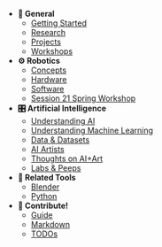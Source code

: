 - **🔑 General**
  - [Getting Started](getting-started.md)
  - [Research](research.md)
  - [Projects](projects.md)
  - [Workshops](workshops/overview.md)
- **⚙️ Robotics**
  - [Concepts](robotics/concepts.md)
  - [Hardware](robotics/hardware.md)
  - [Software](robotics/software.md)
  - [Session 21 Spring Workshop](workshops/session21spring/readme.md)
- **🎛️ Artificial Intelligence**
  - [Understanding AI](ai/understanding-ai.md)
  - [Understanding Machine Learning](ai/machine-learning.md)
  - [Data & Datasets](ai/data-datasets.md)
  - [AI Artists](ai/ai-artists.md)
  - [Thoughts on AI+Art](ai/thoughts-ai-art.md)
  - [Labs & Peeps](ai/labs-n-peeps.md)
- **🔧 Related Tools**
  - [Blender](tools/blender.md)
  - [Python](tools/python.md)
- **🤝 Contribute!**
  - [Guide](readme.md)
  - [Markdown](markdown.md)
  - [TODOs](todo.md)
